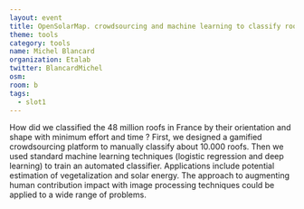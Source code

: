```yaml
---
layout: event
title: OpenSolarMap. crowdsourcing and machine learning to classify roofs
theme: tools
category: tools
name: Michel Blancard
organization: Etalab
twitter: BlancardMichel
osm:
room: b
tags:
  - slot1
---
```

How did we classified the 48 million roofs in France by their orientation and shape with minimum effort and time ? First, we designed a gamified crowdsourcing platform to manually classify about 10.000 roofs. Then we used standard machine learning techniques (logistic regression and deep learning) to train an automated classifier. Applications include potential estimation of vegetalization and solar energy. The approach to augmenting human contribution impact with image processing techniques could be applied to a wide range of problems.
